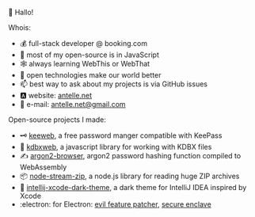 :wave:  Hallo!

Whois:
- :moneybag:  full-stack developer @ booking.com
- :hammer:  most of my open-source is in JavaScript
- :spider_web:  always learning WebThis or WebThat
- :seedling:  open technologies make our world better
- :mailbox:  best way to ask about my projects is via GitHub issues
- :a:  website: [antelle.net](https://antelle.net/)
- :email:  e-mail: antelle.net@gmail.com

Open-source projects I made:
- :old_key:  [keeweb](https://github.com/keeweb/keeweb), a free password manger compatible with KeePass
- :closed_lock_with_key:  [kdbxweb](https://github.com/keeweb/kdbxweb), a javascript library for working with KDBX files
- :writing_hand:  [argon2-browser](https://github.com/antelle/argon2-browser), argon2 password hashing function compiled to WebAssembly
- :package:  [node-stream-zip](https://github.com/antelle/node-stream-zip), a node.js library for reading huge ZIP archives
- :nail_care:  [intellij-xcode-dark-theme](https://github.com/antelle/intellij-xcode-dark-theme), a dark theme for IntelliJ IDEA inspired by Xcode
- :electron:  for Electron:  [evil feature patcher](https://github.com/antelle/electron-evil-feature-patcher), [secure enclave](https://github.com/antelle/node-secure-enclave)
